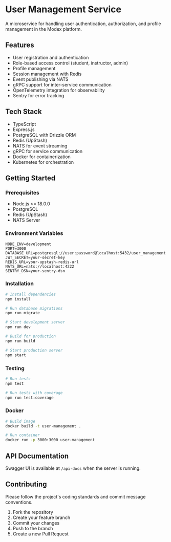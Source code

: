# User Management Service

A microservice for handling user authentication, authorization, and profile management in the Modex platform.

## Features

- User registration and authentication
- Role-based access control (student, instructor, admin)
- Profile management
- Session management with Redis
- Event publishing via NATS
- gRPC support for inter-service communication
- OpenTelemetry integration for observability
- Sentry for error tracking

## Tech Stack

- TypeScript
- Express.js
- PostgreSQL with Drizzle ORM
- Redis (UpStash)
- NATS for event streaming
- gRPC for service communication
- Docker for containerization
- Kubernetes for orchestration

## Getting Started

### Prerequisites

- Node.js >= 18.0.0
- PostgreSQL
- Redis (UpStash)
- NATS Server

### Environment Variables

```env
NODE_ENV=development
PORT=3000
DATABASE_URL=postgresql://user:password@localhost:5432/user_management
JWT_SECRET=your-secret-key
REDIS_URL=your-upstash-redis-url
NATS_URL=nats://localhost:4222
SENTRY_DSN=your-sentry-dsn
```

### Installation

```bash
# Install dependencies
npm install

# Run database migrations
npm run migrate

# Start development server
npm run dev

# Build for production
npm run build

# Start production server
npm start
```

### Testing

```bash
# Run tests
npm test

# Run tests with coverage
npm run test:coverage
```

### Docker

```bash
# Build image
docker build -t user-management .

# Run container
docker run -p 3000:3000 user-management
```

## API Documentation

Swagger UI is available at `/api-docs` when the server is running.

## Contributing

Please follow the project's coding standards and commit message conventions.

1. Fork the repository
2. Create your feature branch
3. Commit your changes
4. Push to the branch
5. Create a new Pull Request